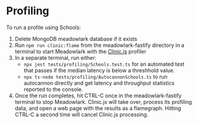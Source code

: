 # Profiling

To run a profile using Schools:

1. Delete MongoDB meadowlark database if it exists
2. Run `npm run clinic:flame` from the meadowlark-fastify directory in a terminal to start Meadowlark with the [Clinic.js](https://clinicjs.org/) profiler
3. In a separate terminal, run either:
   - `npx jest tests/profiling/Schools.test.ts` for an automated test that passes if the median latency is below a threshhold value.
   - `npx ts-node tests/profiling/AutocannonSchools.ts` to run autocannon directly and get latency and throughput statistics reported to the console. 
4. Once the run completes, hit CTRL-C once in the meadowlark-fastify terminal to stop Meadowlark. Clinic.js
will take over, process its profiling data, and open a web page with the results as a flamegraph. Hitting CTRL-C a second time will cancel Clinic.js processing.